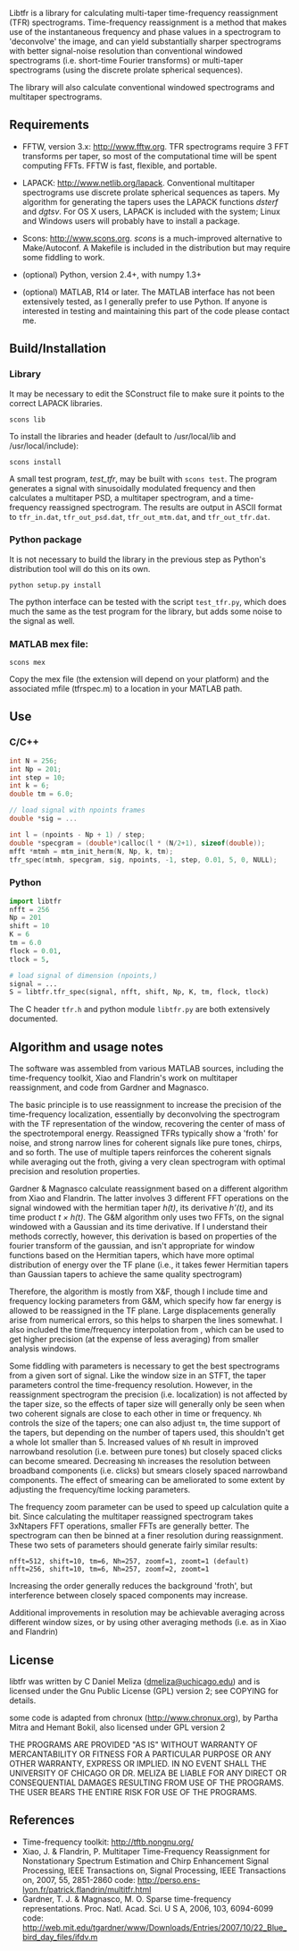 
Libtfr is a library for calculating multi-taper time-frequency reassignment (TFR) spectrograms. Time-frequency reassignment is a method that makes use of the instantaneous frequency and phase values in a spectrogram to 'deconvolve' the image, and can yield substantially sharper spectrograms with better signal-noise resolution than conventional windowed spectrograms (i.e. short-time Fourier transforms) or multi-taper spectrograms (using the discrete prolate spherical sequences).

The library will also calculate conventional windowed spectrograms and multitaper spectrograms.

## Requirements

* FFTW, version 3.x: <http://www.fftw.org>. TFR spectrograms require 3 FFT transforms per taper, so most of the computational time will be spent computing FFTs. FFTW is fast, flexible, and portable.

* LAPACK: <http://www.netlib.org/lapack>. Conventional multitaper spectrograms use discrete prolate spherical sequences as tapers. My algorithm for generating the tapers uses the LAPACK functions *dsterf* and *dgtsv*. For OS X users, LAPACK is included with the system; Linux and Windows users will probably have to install a package.

* Scons: <http://www.scons.org>. *scons* is a much-improved alternative to Make/Autoconf. A Makefile is included in the distribution but may require some fiddling to work.

* (optional) Python, version 2.4+, with numpy 1.3+

* (optional) MATLAB, R14 or later. The MATLAB interface has not been extensively tested, as I generally prefer to use Python. If anyone is interested in testing and maintaining this part of the code please contact me.

## Build/Installation

### Library

It may be necessary to edit the SConstruct file to make sure it points to the correct LAPACK libraries.

    scons lib

To install the libraries and header (default to /usr/local/lib and /usr/local/include):

    scons install

A small test program, *test_tfr*, may be built with `scons test`. The program generates a signal with sinusoidally modulated frequency and then calculates a multitaper PSD, a multitaper spectrogram, and a time-frequency reassigned spectrogram. The results are output in ASCII format to `tfr_in.dat`, `tfr_out_psd.dat`, `tfr_out_mtm.dat`, and `tfr_out_tfr.dat`.

### Python package

It is not necessary to build the library in the previous step as Python's distribution tool will do this on its own.

    python setup.py install

The python interface can be tested with the script `test_tfr.py`, which does much the same as the test program for the library, but adds some noise to the signal as well.

### MATLAB mex file:

    scons mex

Copy the mex file (the extension will depend on your platform) and the associated mfile (tfrspec.m) to a location in your MATLAB path.

## Use

### C/C++

```c
int N = 256;
int Np = 201;
int step = 10;
int k = 6;
double tm = 6.0;

// load signal with npoints frames
double *sig = ...

int l = (npoints - Np + 1) / step;
double *specgram = (double*)calloc(l * (N/2+1), sizeof(double));
mfft *mtmh = mtm_init_herm(N, Np, k, tm);
tfr_spec(mtmh, specgram, sig, npoints, -1, step, 0.01, 5, 0, NULL);

```

### Python

```python
import libtfr
nfft = 256
Np = 201
shift = 10
K = 6
tm = 6.0
flock = 0.01,
tlock = 5,

# load signal of dimension (npoints,)
signal = ...
S = libtfr.tfr_spec(signal, nfft, shift, Np, K, tm, flock, tlock)

```

The C header `tfr.h` and python module `libtfr.py` are both extensively documented.

## Algorithm and usage notes

The software was assembled from various MATLAB sources, including the time-frequency toolkit, Xiao and Flandrin's work on multitaper reassignment, and code from Gardner and Magnasco.

The basic principle is to use reassignment to increase the precision of the time-frequency localization, essentially by deconvolving the spectrogram with the TF representation of the window, recovering the center of mass of the spectrotemporal energy. Reassigned TFRs typically show a 'froth' for noise, and strong narrow lines for coherent signals like pure tones, chirps, and so forth. The use of multiple tapers reinforces the coherent signals while averaging out the froth, giving a very clean spectrogram with optimal precision and resolution properties.

Gardner & Magnasco calculate reassignment based on a different algorithm from Xiao and Flandrin. The latter involves 3 different FFT operations on the signal windowed with the hermitian taper *h(t)*, its derivative *h'(t)*, and its time product *t × h(t)*. The G&M algorithm only uses two FFTs, on the signal windowed with a Gaussian and its time derivative. If I understand their methods correctly, however, this derivation is based on properties of the fourier transform of the gaussian, and isn't appropriate for window functions based on the Hermitian tapers, which have more optimal distribution of energy over the TF plane (i.e., it takes fewer Hermitian tapers than Gaussian tapers to achieve the same quality spectrogram)

Therefore, the algorithm is mostly from X&F, though I include time and frequency locking parameters from G&M, which specify how far energy is allowed to be reassigned in the TF plane. Large displacements generally arise from numerical errors, so this helps to sharpen the lines somewhat. I also included the time/frequency interpolation from , which can be used to get higher precision (at the expense of less averaging) from smaller analysis windows.

Some fiddling with parameters is necessary to get the best spectrograms from a given sort of signal. Like the window size in an STFT, the taper parameters control the time-frequency resolution. However, in the reassignment spectrogram the precision (i.e. localization) is not affected by the taper size, so the effects of taper size will generally only be seen when two coherent signals are close to each other in time or frequency. `Nh` controls the size of the tapers; one can also adjust `tm`, the time support of the tapers, but depending on the number of tapers used, this shouldn't get a whole lot smaller than 5. Increased values of `Nh` result in improved narrowband resolution (i.e. between pure tones) but closely spaced clicks can become smeared. Decreasing `Nh` increases the resolution between broadband components (i.e. clicks) but smears closely spaced narrowband components. The effect of smearing can be ameliorated to some extent by adjusting the frequency/time locking parameters.

The frequency zoom parameter can be used to speed up calculation quite a bit. Since calculating the multitaper reassigned spectrogram takes 3xNtapers FFT operations, smaller FFTs are generally better. The spectrogram can then be binned at a finer resolution during reassignment. These two sets of parameters should generate fairly similar results:

    nfft=512, shift=10, tm=6, Nh=257, zoomf=1, zoomt=1 (default)
    nfft=256, shift=10, tm=6, Nh=257, zoomf=2, zoomt=1

Increasing the order generally reduces the background 'froth', but interference between closely spaced components may increase.

Additional improvements in resolution may be achievable averaging across different window sizes, or by using other averaging methods (i.e. as in Xiao and Flandrin)

## License

libtfr was written by C Daniel Meliza (dmeliza@uchicago.edu) and is licensed under the Gnu Public License (GPL) version 2; see COPYING for details.

some code is adapted from chronux (<http://www.chronux.org>), by Partha Mitra and Hemant Bokil, also licensed under GPL version 2

THE PROGRAMS ARE PROVIDED "AS IS" WITHOUT WARRANTY OF MERCANTABILITY OR FITNESS FOR A PARTICULAR PURPOSE OR ANY OTHER WARRANTY, EXPRESS OR IMPLIED. IN NO EVENT SHALL THE UNIVERSITY OF CHICAGO OR DR. MELIZA BE LIABLE FOR ANY DIRECT OR CONSEQUENTIAL DAMAGES RESULTING FROM USE OF THE PROGRAMS. THE USER BEARS THE ENTIRE RISK FOR USE OF THE PROGRAMS.

## References

* Time-frequency toolkit: <http://tftb.nongnu.org/>
* Xiao, J. & Flandrin, P. Multitaper Time-Frequency Reassignment for Nonstationary Spectrum Estimation and Chirp Enhancement Signal Processing, IEEE Transactions on, Signal Processing, IEEE Transactions on, 2007, 55, 2851-2860 code: <http://perso.ens-lyon.fr/patrick.flandrin/multitfr.html>
* Gardner, T. J. & Magnasco, M. O. Sparse time-frequency representations. Proc. Natl. Acad. Sci. U S A, 2006, 103, 6094-6099 code: <http://web.mit.edu/tgardner/www/Downloads/Entries/2007/10/22_Blue_bird_day_files/ifdv.m>



